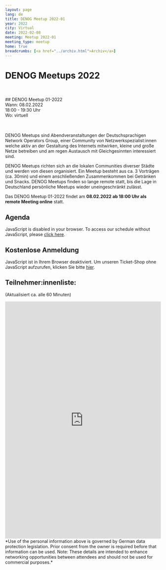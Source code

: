 ```yaml
---
layout: page
lang: de
title: DENOG Meetup 2022-01
year: 2022
city: Virtual
date: 2022-02-08
meeting: Meetup 2022-01
meeting_type: meetup
home: true
breadcrumbs: [<a href="../archiv.html">Archiv</a>]
---
```


# DENOG Meetups 2022

<br>
<br>
## DENOG Meetup 01-2022<br>
Wann: 08.02.2022<br>
18:00 - 19:30 Uhr<br>
Wo: virtuell<br>
<br>
<br>

DENOG Meetups sind Abendveranstaltungen der Deutschsprachigen Network Operators Group, einer Community von Netzwerkspezialist:innen welche aktiv an der Gestaltung des Internets mitwirken, kleine und große Netze betreiben und am regen Austausch mit Gleichgesinnten interessiert sind.

DENOG Meetups richten sich an die lokalen Communities diverser Städte und werden von diesen organisiert. Ein Meetup besteht aus ca. 3 Vorträgen (ca. 30min) und einem anschließenden Zusammenkommen bei Getränken und Snacks. DENOG Meetups finden so lange remote statt, bis die Lage in Deutschland persönliche Meetups wieder uneingeschränkt zulässt.

Das DENOG Meetup 01-2022 findet am **08.02.2022 ab 18:00 Uhr als remote Meeting online** statt.

## Agenda

<pretalx-schedule event-url="https://pretalx.com/denog-meetup-2022-01/" locale="de" format="grid" style="--pretalx-clr-primary: #3aa57c"></pretalx-schedule>
<noscript>
   <div class="pretalx-widget">
        <div class="pretalx-widget-info-message">
            JavaScript is disabled in your browser. To access our schedule without JavaScript,
            please <a target="_blank" href="https://pretalx.com/denog-meetup-2021-03/schedule/">click here</a>.
        </div>
    </div>
</noscript>

## Kostenlose Anmeldung

<pretix-widget event="https://pretix.eu/denog/denogmeetup22-01/"></pretix-widget>
<noscript>
   <div class="pretix-widget">
        <div class="pretix-widget-info-message">
            JavaScript ist in Ihrem Browser deaktiviert. Um unseren Ticket-Shop ohne JavaScript aufzurufen, klicken Sie bitte <a target="_blank" rel="noopener" href="https://pretix.eu/denog/denogmeetup21-03/">hier</a>.
        </div>
    </div>
</noscript>


## Teilnehmer:innenliste:
(Aktualisiert ca. alle 60 Minuten)<br>
<iframe src="https://www.denog.de/pretix-attendeelist/meetup2022_01/" width="100%" height="768" frameborder="0" scrolling="yes" marginheight="0" marginwidth="0" name="Attendeelist" title="DENOG Meetup 2022-01 Attendees">
</iframe>
<br>
*Use of the personal information above is governed by German data protection legislation. Prior consent from the owner is required before that information can be used. Note: These details are intended to enhance networking opportunities between attendees and should not be used for commercial purposes.*

